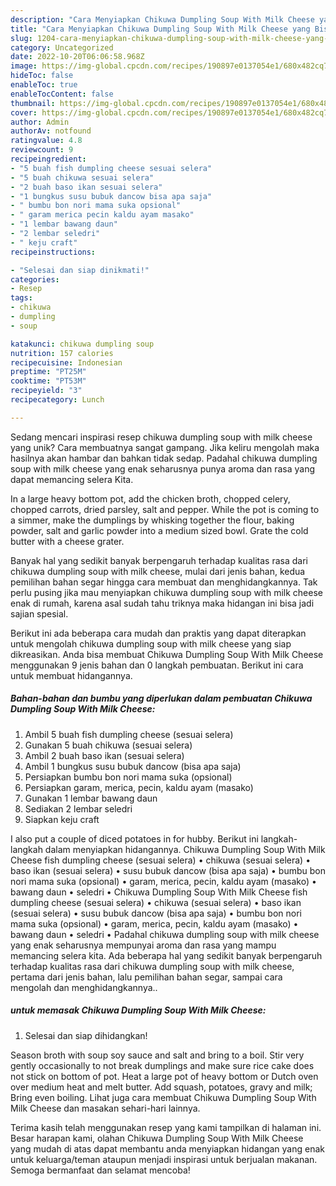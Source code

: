 ```yaml
---
description: "Cara Menyiapkan Chikuwa Dumpling Soup With Milk Cheese yang Bisa Manjain Lidah"
title: "Cara Menyiapkan Chikuwa Dumpling Soup With Milk Cheese yang Bisa Manjain Lidah"
slug: 1204-cara-menyiapkan-chikuwa-dumpling-soup-with-milk-cheese-yang-bisa-manjain-lidah
category: Uncategorized
date: 2022-10-20T06:06:58.968Z
image: https://img-global.cpcdn.com/recipes/190897e0137054e1/680x482cq70/chikuwa-dumpling-soup-with-milk-cheese-foto-resep-utama.jpg
hideToc: false
enableToc: true
enableTocContent: false
thumbnail: https://img-global.cpcdn.com/recipes/190897e0137054e1/680x482cq70/chikuwa-dumpling-soup-with-milk-cheese-foto-resep-utama.jpg
cover: https://img-global.cpcdn.com/recipes/190897e0137054e1/680x482cq70/chikuwa-dumpling-soup-with-milk-cheese-foto-resep-utama.jpg
author: Admin
authorAv: notfound
ratingvalue: 4.8
reviewcount: 9
recipeingredient:
- "5 buah fish dumpling cheese sesuai selera"
- "5 buah chikuwa sesuai selera"
- "2 buah baso ikan sesuai selera"
- "1 bungkus susu bubuk dancow bisa apa saja"
- " bumbu bon nori mama suka opsional"
- " garam merica pecin kaldu ayam masako"
- "1 lembar bawang daun"
- "2 lembar seledri"
- " keju craft"
recipeinstructions:

- "Selesai dan siap dinikmati!"
categories:
- Resep
tags:
- chikuwa
- dumpling
- soup

katakunci: chikuwa dumpling soup 
nutrition: 157 calories
recipecuisine: Indonesian
preptime: "PT25M"
cooktime: "PT53M"
recipeyield: "3"
recipecategory: Lunch

---
```





Sedang mencari inspirasi resep chikuwa dumpling soup with milk cheese yang unik? Cara membuatnya sangat gampang. Jika keliru mengolah maka hasilnya akan hambar dan bahkan tidak sedap. Padahal chikuwa dumpling soup with milk cheese yang enak seharusnya punya aroma dan rasa yang dapat memancing selera Kita.





In a large heavy bottom pot, add the chicken broth, chopped celery, chopped carrots, dried parsley, salt and pepper. While the pot is coming to a simmer, make the dumplings by whisking together the flour, baking powder, salt and garlic powder into a medium sized bowl. Grate the cold butter with a cheese grater.

Banyak hal yang sedikit banyak berpengaruh terhadap kualitas rasa dari chikuwa dumpling soup with milk cheese, mulai dari jenis bahan, kedua pemilihan bahan segar hingga cara membuat dan menghidangkannya. Tak perlu pusing jika mau menyiapkan chikuwa dumpling soup with milk cheese enak di rumah, karena asal sudah tahu triknya maka hidangan ini bisa jadi sajian spesial.






Berikut ini ada beberapa cara mudah dan praktis yang dapat diterapkan untuk mengolah chikuwa dumpling soup with milk cheese yang siap dikreasikan. Anda bisa membuat Chikuwa Dumpling Soup With Milk Cheese menggunakan 9 jenis bahan dan 0 langkah pembuatan. Berikut ini cara untuk membuat hidangannya.

<!--inarticleads1-->

##### Bahan-bahan dan bumbu yang diperlukan dalam pembuatan Chikuwa Dumpling Soup With Milk Cheese:

1. Ambil 5 buah fish dumpling cheese (sesuai selera)
1. Gunakan 5 buah chikuwa (sesuai selera)
1. Ambil 2 buah baso ikan (sesuai selera)
1. Ambil 1 bungkus susu bubuk dancow (bisa apa saja)
1. Persiapkan  bumbu bon nori mama suka (opsional)
1. Persiapkan  garam, merica, pecin, kaldu ayam (masako)
1. Gunakan 1 lembar bawang daun
1. Sediakan 2 lembar seledri
1. Siapkan  keju craft


I also put a couple of diced potatoes in for hubby. Berikut ini langkah-langkah dalam menyiapkan hidangannya. Chikuwa Dumpling Soup With Milk Cheese fish dumpling cheese (sesuai selera) • chikuwa (sesuai selera) • baso ikan (sesuai selera) • susu bubuk dancow (bisa apa saja) • bumbu bon nori mama suka (opsional) • garam, merica, pecin, kaldu ayam (masako) • bawang daun • seledri • Chikuwa Dumpling Soup With Milk Cheese fish dumpling cheese (sesuai selera) • chikuwa (sesuai selera) • baso ikan (sesuai selera) • susu bubuk dancow (bisa apa saja) • bumbu bon nori mama suka (opsional) • garam, merica, pecin, kaldu ayam (masako) • bawang daun • seledri • Padahal chikuwa dumpling soup with milk cheese yang enak seharusnya mempunyai aroma dan rasa yang mampu memancing selera kita. Ada beberapa hal yang sedikit banyak berpengaruh terhadap kualitas rasa dari chikuwa dumpling soup with milk cheese, pertama dari jenis bahan, lalu pemilihan bahan segar, sampai cara mengolah dan menghidangkannya.. 

<!--inarticleads2-->

#####  untuk memasak Chikuwa Dumpling Soup With Milk Cheese:


1. Selesai dan siap dihidangkan!

Season broth with soup soy sauce and salt and bring to a boil. Stir very gently occasionally to not break dumplings and make sure rice cake does not stick on bottom of pot. Heat a large pot of heavy bottom or Dutch oven over medium heat and melt butter. Add squash, potatoes, gravy and milk; Bring even boiling. Lihat juga cara membuat Chikuwa Dumpling Soup With Milk Cheese dan masakan sehari-hari lainnya. 

Terima kasih telah menggunakan resep yang kami tampilkan di halaman ini. Besar harapan kami, olahan Chikuwa Dumpling Soup With Milk Cheese yang mudah di atas dapat membantu anda menyiapkan hidangan yang enak untuk keluarga/teman ataupun menjadi inspirasi untuk berjualan makanan. Semoga bermanfaat dan selamat mencoba!
